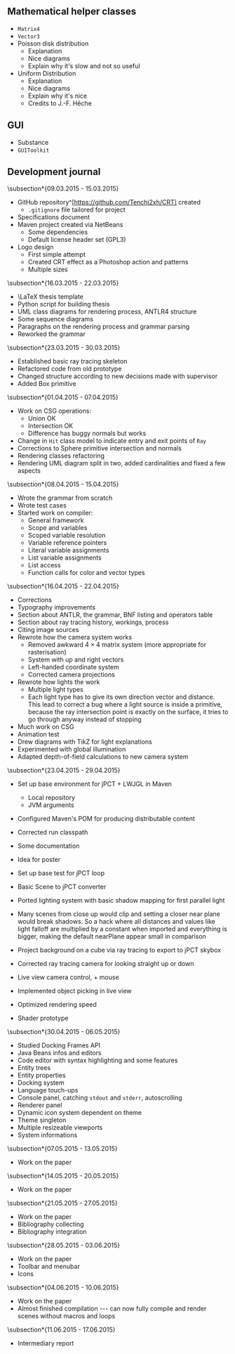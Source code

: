 ## Mathematical helper classes

- `Matrix4`
- `Vector3`
- Poisson disk distribution
    - Explanation
    - Nice diagrams
    - Explain why it's slow and not so useful
- Uniform Distribution
    - Explanation
    - Nice diagrams
    - Explain why it's nice
    - Credits to J.-F. Hêche

## GUI

- Substance
- `GUIToolkit`

## Development journal

\subsection*{09.03.2015 - 15.03.2015}

- GitHub repository^[https://github.com/Tenchi2xh/CRT] created
    - `.gitignore` file tailored for project
- Specifications document
- Maven project created via NetBeans
    - Some dependencies
    - Default license header set (GPL3)
- Logo design
    - First simple attempt
    - Created CRT effect as a Photoshop action and patterns
    - Multiple sizes

\subsection*{16.03.2015 - 22.03.2015}

- \LaTeX thesis template
- Python script for building thesis
- UML class diagrams for rendering process, ANTLR4 structure
- Some sequence diagrams
- Paragraphs on the rendering process and grammar parsing
- Reworked the grammar

\subsection*{23.03.2015 - 30.03.2015}

- Established basic ray tracing skeleton
- Refactored code from old prototype
- Changed structure according to new decisions made with supervisor
- Added Box primitive

\subsection*{01.04.2015 - 07.04.2015}

- Work on CSG operations:
    + Union OK
    + Intersection OK
    + Difference has buggy normals but works
- Change in `Hit` class model to indicate entry and exit points of `Ray`
- Corrections to Sphere primitive intersection and normals
- Rendering classes refactoring
- Rendering UML diagram split in two, added cardinalities and fixed a few aspects

\subsection*{08.04.2015 - 15.04.2015}

- Wrote the grammar from scratch
- Wrote test cases
- Started work on compiler:
    - General framework
    - Scope and variables
    - Scoped variable resolution
    - Variable reference pointers
    - Literal variable assignments
    - List variable assignments
    - List access
    - Function calls for color and vector types

\subsection*{16.04.2015 - 22.04.2015}

- Corrections
- Typography improvements
- Section about ANTLR, the grammar, BNF listing and operators table
- Section about ray tracing history, workings, process
- Citing image sources
- Rewrote how the camera system works
    + Removed awkward $4 \times 4$ matrix system (more appropriate for rasterisation)
    + System with up and right vectors
    + Left-handed coordinate system
    + Corrected camera projections
- Rewrote how lights the work
    + Multiple light types
    + Each light type has to give its own direction vector and distance. This lead to correct a bug where a light source is inside a primitive, because the ray intersection point is exactly on the surface, it tries to go through anyway instead of stopping
- Much work on CSG
- Animation test
- Drew diagrams with TikZ for light explanations
- Experimented with global illumination
- Adapted depth-of-field calculations to new camera system

\subsection*{23.04.2015 - 29.04.2015}

- Set up base environment for jPCT + LWJGL in Maven
    + Local repository
    + JVM arguments
- Configured Maven's POM for producing distributable content
- Corrected run classpath

- Some documentation
- Idea for poster

- Set up base test for jPCT loop
- Basic Scene to jPCT converter
- Ported lighting system with basic shadow mapping for first parallel light
- Many scenes from close up would clip and setting a closer near plane would break shadows. So a hack where all distances and values like light falloff are multiplied by a constant when imported and everything is bigger, making the default nearPlane appear small in comparison
- Project background on a cube via ray tracing to export to jPCT skybox
- Corrected ray tracing camera for looking straight up or down
- Live view camera control, + mouse
- Implemented object picking in live view
- Optimized rendering speed
- Shader prototype

\subsection*{30.04.2015 - 06.05.2015}

- Studied Docking Frames API
- Java Beans infos and editors
- Code editor with syntax highlighting and some features
- Entity trees
- Entity properties
- Docking system
- Language touch-ups
- Console panel, catching `stdout` and `stderr`, autoscrolling
- Renderer panel
- Dynamic icon system dependent on theme
- Theme singleton
- Multiple resizeable viewports
- System informations

\subsection*{07.05.2015 - 13.05.2015}

- Work on the paper

\subsection*{14.05.2015 - 20.05.2015}

- Work on the paper

\subsection*{21.05.2015 - 27.05.2015}

- Work on the paper
- Bibliography collecting
- Bibliography integration

\subsection*{28.05.2015 - 03.06.2015}

- Work on the paper
- Toolbar and menubar
- Icons

\subsection*{04.06.2015 - 10.06.2015}

- Work on the paper
- Almost finished compilation --- can now fully compile and render scenes without macros and loops

\subsection*{11.06.2015 - 17.06.2015}

- Intermediary report